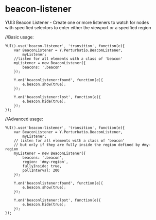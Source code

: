 beacon-listener
===============

YUI3 Beacon Listener - Create one or more listeners to watch for nodes with specified selectors to enter either the viewport or a specified region

//Basic usage:

	YUI().use('beacon-listener', 'transition', function(e){
		var BeaconListener = Y.Perturbatio.BeaconListener,
			myListener;
		//listen for all elements with a class of 'beacon'
		myListener = new BeaconListener({
			beacons: '.beacon'
		});

		Y.on('beaconlistener:found', function(e){
			e.beacon.show(true);
		});

		Y.on('beaconlistener:lost', function(e){
			e.beacon.hide(true);
		});
	});

//Advanced usage:

	YUI().use('beacon-listener', 'transition', function(e){
		var BeaconListener = Y.Perturbatio.BeaconListener,
			myListener;
		// listen for all elements with a class of 'beacon'
		// but only if they are fully inside the region defined by #my-region
		myListener = new BeaconListener({
			beacons: '.beacon',
			region: '#my-region',
			fullyInside: true,
			pollInterval: 200
		});

		Y.on('beaconlistener:found', function(e){
			e.beacon.show(true);
		});

		Y.on('beaconlistener:lost', function(e){
			e.beacon.hide(true);
		});
	});
